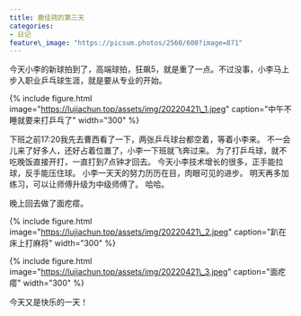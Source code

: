 ```yaml
---
title: 鹿佳莼的第三天
categories:
- 日记
feature\_image: "https://picsum.photos/2560/600?image=871"
---
```


今天小李的新球拍到了，高端球拍，狂飙5，就是重了一点。不过没事，小李马上步入职业乒乓球生涯，就是要从专业的开始。

{% include figure.html image="https://lujiachun.top/assets/img/20220421\_1.jpeg" caption="中午不睡就要来打乒乓了" width="300" %}

下班之前17:20我先去曹西看了一下，两张乒乓球台都空着，等着小李来。
不一会儿来了好多人，还好占着位置了，小李一下班就飞奔过来。
为了打乒乓球，就不吃晚饭直接开打，一直打到7点钟才回去。
今天小李技术增长的很多，正手能拉球，反手能压住球。
小李一天天的努力历历在目，肉眼可见的进步。
明天再多加练习，可以让师傅升级为中级师傅了。
哈哈。

晚上回去做了面疙瘩。

{% include figure.html image="https://lujiachun.top/assets/img/20220421\_2.jpeg" caption="趴在床上打麻将" width="300" %}

{% include figure.html image="https://lujiachun.top/assets/img/20220421\_3.jpeg" caption="面疙瘩" width="300" %}

今天又是快乐的一天！

